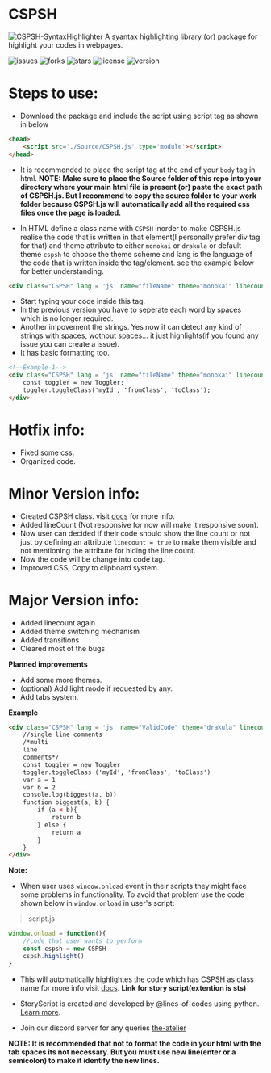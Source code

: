 # CSPSH

![CSPSH-SyntaxHighlighter](https://github.com/Chandra-sekhar-pilla/CSPSH/blob/main/Resources/CSPSH.png)
 A syantax highlighting library (or) package for highlight your codes in webpages.

 ![issues](https://img.shields.io/github/issues/Chandra-sekhar-pilla/CSPSH)
 ![forks](https://img.shields.io/github/forks/Chandra-sekhar-pilla/CSPSH)
 ![stars](https://img.shields.io/github/stars/Chandra-sekhar-pilla/CSPSH)
 ![license](https://img.shields.io/github/license/Chandra-sekhar-pilla/CSPSH)
 ![version](https://img.shields.io/badge/Version-3.5.6-green)

# Steps to use:

- Download the package and include the script using script tag as shown in below

```html
<head>
    <script src='./Source/CSPSH.js' type='module'></script>
</head>
```
- It is recommended to place the script tag at the end of your ``body`` tag in html.
**NOTE: Make sure to place the Source folder of this repo into your directory where your main html file is present (or) paste the exact path of CSPSH.js. But I recommend to copy the source folder to your work folder because CSPSH.js will automatically add all the required css files once the page is loaded.**

- In HTML define a class name with ``CSPSH`` inorder to make CSPSH.js realise the code that is written in that element(I personally prefer div tag for that) and theme attribute to either ``monokai`` or ``drakula`` or default theme ``cspsh`` to choose the theme scheme and lang is the language of the code that is written inside the tag/element. see the example below for better understanding.

```html
<div class="CSPSH" lang = 'js' name="fileName" theme="monokai" linecount = 'true'></div><!--Filename is optional and it will be "file" if the field is empty-->
```

- Start typing your code inside this tag.
- In the previous version you have to seperate each word by spaces which is no longer required.
- Another impovement the strings. Yes now it can detect any kind of strings with spaces, wothout spaces... it just highlights(if you found any issue you can create a issue).
- It has basic formatting too.

```html
<!--Example-1-->
<div class="CSPSH" lang = 'js' name="fileName" theme="monokai" linecount = 'true'>
    const toggler = new Toggler;
    toggler.toggleClass('myId', 'fromClass', 'toClass');
</div>
```

# Hotfix info:
- Fixed some css.
- Organized code.

# Minor Version info:

- Created CSPSH class. visit [docs](https://the-atelier.ml/Pages/CSPSH/cspsh.html) for more info.  
- Added lineCount (Not responsive for now will make it responsive soon).
- Now user can decided if their code should show the line count or not just by defining an attribute ``linecount = true`` to make them visible and not mentioning the attribute for hiding the line count.
- Now the code will be change into code tag.
- Improved CSS, Copy to clipboard system.

# Major Version info:

- Added linecount again
- Added theme switching mechanism
- Added transitions
- Cleared most of the bugs


**Planned improvements**
- Add some more themes.
- (optional) Add light mode if requested by any.
- Add tabs system.

**Example**

```html
<div class="CSPSH" lang = 'js' name="ValidCode" theme="drakula" linecount='true'>
    //single line comments
    /*multi
    line
    comments*/
    const toggler = new Toggler
    toggler.toggleClass ('myId', 'fromClass', 'toClass')
    var a = 1
    var b = 2
    console.log(biggest(a, b))
    function biggest(a, b) {
        if (a < b){
            return b
        } else {
            return a
        }
    }
</div>
```
**Note:**
- When user uses ``window.onload`` event in their scripts they might face some problems in functionality. To avoid that problem use the code shown below in ``window.onload`` in user's script:
> script.js
```js
window.onload = function(){
    //code that user wants to perform
    const cspsh = new CSPSH
    cspsh.highlight()
}
```
- This will automatically highlightes the code which has CSPSH as class name for more info visit [docs](https://theatelier.ga/Pages/CSPSH/cspsh.html).
**Link for story script(extention is sts)**
- StoryScript is created and developed by @lines-of-codes using python. [Learn more](https://github.com/StoryScriptorg/StoryScript/tree/main/storyscript).

- Join our discord server for any queries [the-atelier](https://discord.gg/6Mcy5NpSpH)

**NOTE: It is recommended that not to format the code in your html with the tab spaces its not necessary. But you must use new line(enter or a semicolon) to make it identify the new lines.**